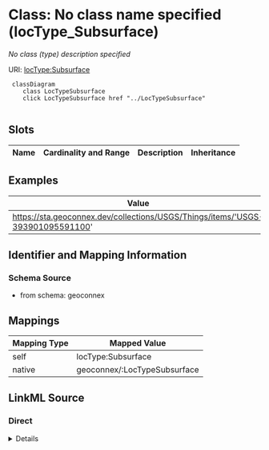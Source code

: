 

# Class: No class name specified (locType_Subsurface)


_No class (type) description specified_





URI: [locType:Subsurface](locType:Subsurface)






```mermaid
 classDiagram
    class LocTypeSubsurface
    click LocTypeSubsurface href "../LocTypeSubsurface"
      
```




<!-- no inheritance hierarchy -->


## Slots

| Name | Cardinality and Range | Description | Inheritance |
| ---  | --- | --- | --- |










## Examples

| Value |
| --- |
| https://sta.geoconnex.dev/collections/USGS/Things/items/'USGS-393901095591100' |


## Identifier and Mapping Information







### Schema Source


* from schema: geoconnex




## Mappings

| Mapping Type | Mapped Value |
| ---  | ---  |
| self | locType:Subsurface |
| native | geoconnex/:LocTypeSubsurface |







## LinkML Source

<!-- TODO: investigate https://stackoverflow.com/questions/37606292/how-to-create-tabbed-code-blocks-in-mkdocs-or-sphinx -->

### Direct

<details>
```yaml
name: locType_Subsurface
conforms_to: No schema conformance document specified
description: No class (type) description specified
title: No class name specified
notes:
- Class with 1 occurrences.
examples:
- value: https://sta.geoconnex.dev/collections/USGS/Things/items/'USGS-393901095591100'
from_schema: geoconnex
rank: 1000
class_uri: locType:Subsurface

```
</details>

### Induced

<details>
```yaml
name: locType_Subsurface
conforms_to: No schema conformance document specified
description: No class (type) description specified
title: No class name specified
notes:
- Class with 1 occurrences.
examples:
- value: https://sta.geoconnex.dev/collections/USGS/Things/items/'USGS-393901095591100'
from_schema: geoconnex
rank: 1000
class_uri: locType:Subsurface

```
</details>